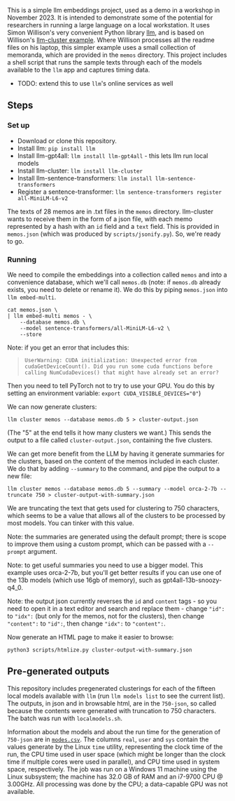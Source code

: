 This is a simple llm embeddings project, used as a demo in a workshop in November 2023. It is intended to demonstrate some of the potential for researchers in running a large language on a local workstation. It uses Simon Willison's very convenient Python library [llm](https://github.com/simonw/llm), and is based on Willison's [llm-cluster example](https://simonwillison.net/2023/Sep/4/llm-embeddings/#llm-cluster). Where Willison processes all the readme files on his laptop, this simpler example uses a small collection of memoranda, which are provided in the ```memos``` directory. This project includes a shell script that runs the sample texts through each of the models available to the ```llm``` app and captures timing data.

- TODO: extend this to use ```llm```'s online services as well

## Steps

### Set up

- Download or clone this repository.
- Install llm: ```pip install llm```
- Install llm-gpt4all: ```llm install llm-gpt4all``` - this lets llm run local models
- Install llm-cluster: ```llm install llm-cluster```
- Install llm-sentence-transformers: ```llm install llm-sentence-transformers```
- Register a sentence-transformer: ```llm sentence-transformers register all-MiniLM-L6-v2```

The texts of 28 memos are in .txt files in the ```memos``` directory. llm-cluster wants to receive them in the form of a json file, with each memo represented by a hash with an ```id``` field and a ```text``` field. This is provided in ```memos.json``` (which was produced by ```scripts/jsonify.py```). So, we're ready to go.

### Running

We need to compile the embeddings into a collection called ```memos``` and into a convenience database, which we'll call ```memos.db``` (note: if ```memos.db``` already exists, you need to delete or rename it). We do this by piping ```memos.json``` into ```llm embed-multi```. 

```
cat memos.json \
| llm embed-multi memos - \
    --database memos.db \
    --model sentence-transformers/all-MiniLM-L6-v2 \
    --store
```

Note: if you get an error that includes this: 

> ```UserWarning: CUDA initialization: Unexpected error from cudaGetDeviceCount(). Did you run some cuda functions before calling NumCudaDevices() that might have already set an error?```

Then you need to tell PyTorch not to try to use your GPU. You do this by setting an environment variable: ```export CUDA_VISIBLE_DEVICES="0"```)

We can now generate clusters:

```
llm cluster memos --database memos.db 5 > cluster-output.json
```

(The "5" at the end tells it how many clusters we want.) This sends the output to a file called ```cluster-output.json```, containing the five clusters. 

We can get more benefit from the LLM by having it generate summaries for the clusters, based on the content of the memos included in each cluster. We do that by adding ```--summary``` to the command, and pipe the output to a new file:

```
llm cluster memos --database memos.db 5 --summary --model orca-2-7b --truncate 750 > cluster-output-with-summary.json
```
We are truncating the text that gets used for clustering to 750 characters, which seems to be a value that allows all of the clusters to be processed by most models. You can tinker with this value.

Note: the summaries are generated using the default prompt; there is scope to improve them using a custom prompt, which can be passed with a ```--prompt``` argument.

Note: to get useful summaries you need to use a bigger model. This example uses orca-2-7b, but you'll get better results if you can use one of the 13b models (which use 16gb of memory), such as gpt4all-13b-snoozy-q4_0.

Note: the output json currently reverses the ```id``` and ```content``` tags - so you need to open it in a text editor and search and replace them - change ```"id":``` to ```"idx":``` (but only for the memos, not for the clusters), then change ```"content":``` to ```"id":```, then change ```"idx":``` to ```"content":```.

Now generate an HTML page to make it easier to browse:

```
python3 scripts/htmlize.py cluster-output-with-summary.json
```

## Pre-generated outputs

This repository includes pregenerated clusterings for each of the fifteen local models available with ```llm``` (run ```llm models list``` to see the current list). The outputs, in json and in browsable html, are in the ```750-json```, so called because the contents were generated with truncation to 750 characters. The batch was run with ```localmodels.sh```. 

Information about the models and about the run time for the generation of ```750-json``` are in [```modes.csv```](https://github.com/pbinkley/llm-memos-clusters/blob/main/models.csv). The columns ```real```, ```user``` and ```sys``` contain the values generate by the Linux ```time``` utility, representing the clock time of the run, the CPU time used in user space (which might be longer than the clock time if multiple cores were used in parallel), and CPU time used in system space, respectively. The job was run on a Windows 11 machine using the Linux subsystem; the machine has 32.0 GB of RAM and an i7-9700 CPU @ 3.00GHz. All processing was done by the CPU; a data-capable GPU was not available.
